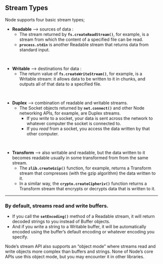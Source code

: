 ## Stream Types

Node supports four basic stream types;

- **Readable** --> sources of data :
    - The stream returned by **```fs.createReadStream()```**, for example, is a stream from which the content of a specified file can be read.
    - **```process.stdin```** is another Readable stream that returns data from standard input.

<br>

- **Writable** --> destinations for data :
    - The return value of **```fs.createWriteStream()```**, for example, is a Writable stream: it allows data to be written to it in chunks, and outputs all of that data to a specified file.

<br>

- **Duplex** --> combination of readable and writable streams.
    - The Socket objects returned by **```net.connect()```** and other Node networking APIs, for example, are Duplex streams.
        - If you _write_ to a socket, your data is sent across the network to whatever computer the socket is connected to.
        - If you _read_ from a socket, you access the data written by that other computer.

<br>

- **Transform** --> also writable and readable, but the data written to it becomes readable usually in some transformed from from the same stream.
    - The **```zlib.createGzip()```** function, for example, returns a Transform stream that compresses (with the gzip algorithm) the data written to it.
    - In a similar way, the **```crypto.createCipheriv()```** function returns a Transform stream that encrypts or decrypts data that is written to it.

-----

### By default, streams read and write buffers.

- If you call the **```setEncoding()```** method of a Readable stream, it will return decoded strings to you instead of Buffer objects.
- And if you write a string to a Writable buffer, it will be automatically encoded using the buffer’s default encoding or whatever encoding you specify.

Node’s
stream API also supports an “object mode” where streams read and
write objects more complex than buffers and strings. None of Node’s
core APIs use this object mode, but you may encounter it in other
libraries.
